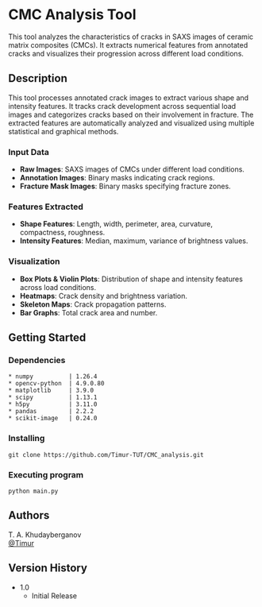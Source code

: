 # CMC Analysis Tool

This tool analyzes the characteristics of cracks in SAXS images of ceramic matrix composites (CMCs). It extracts numerical features from annotated cracks and visualizes their progression across different load conditions.

## Description

This tool processes annotated crack images to extract various shape and intensity features. It tracks crack development across sequential load images and categorizes cracks based on their involvement in fracture. The extracted features are automatically analyzed and visualized using multiple statistical and graphical methods.

### **Input Data**
- **Raw Images**: SAXS images of CMCs under different load conditions.
- **Annotation Images**: Binary masks indicating crack regions.
- **Fracture Mask Images**: Binary masks specifying fracture zones.

### **Features Extracted**
- **Shape Features**: Length, width, perimeter, area, curvature, compactness, roughness.
- **Intensity Features**: Median, maximum, variance of brightness values.

### **Visualization**
- **Box Plots & Violin Plots**: Distribution of shape and intensity features across load conditions.
- **Heatmaps**: Crack density and brightness variation.
- **Skeleton Maps**: Crack propagation patterns.
- **Bar Graphs**: Total crack area and number.

## Getting Started

### Dependencies
```
* numpy          | 1.26.4
* opencv-python  | 4.9.0.80
* matplotlib     | 3.9.0
* scipy          | 1.13.1
* h5py           | 3.11.0
* pandas         | 2.2.2
* scikit-image   | 0.24.0
```

### Installing
```
git clone https://github.com/Timur-TUT/CMC_analysis.git
```

### Executing program
```
python main.py
```

## Authors

T. A. Khudayberganov  
[@Timur](g212300905@edu.teu.ac.jp)

## Version History

* 1.0
    * Initial Release


